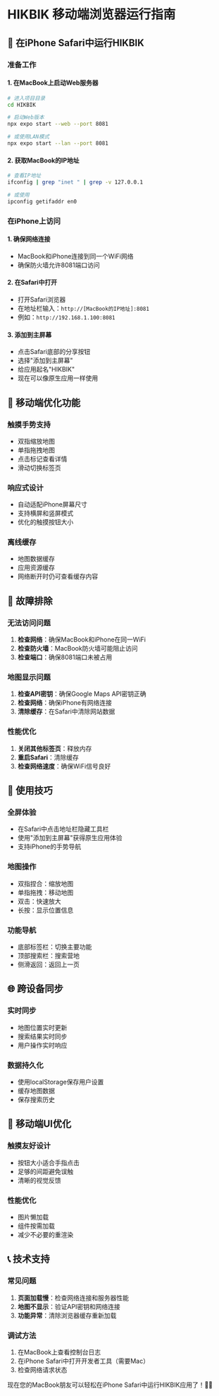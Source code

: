 # HIKBIK 移动端浏览器运行指南

## 📱 在iPhone Safari中运行HIKBIK

### 准备工作

#### 1. 在MacBook上启动Web服务器
```bash
# 进入项目目录
cd HIKBIK

# 启动Web版本
npx expo start --web --port 8081

# 或使用LAN模式
npx expo start --lan --port 8081
```

#### 2. 获取MacBook的IP地址
```bash
# 查看IP地址
ifconfig | grep "inet " | grep -v 127.0.0.1

# 或使用
ipconfig getifaddr en0
```

### 在iPhone上访问

#### 1. 确保网络连接
- MacBook和iPhone连接到同一个WiFi网络
- 确保防火墙允许8081端口访问

#### 2. 在Safari中打开
- 打开Safari浏览器
- 在地址栏输入：`http://[MacBook的IP地址]:8081`
- 例如：`http://192.168.1.100:8081`

#### 3. 添加到主屏幕
- 点击Safari底部的分享按钮
- 选择"添加到主屏幕"
- 给应用起名"HIKBIK"
- 现在可以像原生应用一样使用

## 🎯 移动端优化功能

### 触摸手势支持
- 双指缩放地图
- 单指拖拽地图
- 点击标记查看详情
- 滑动切换标签页

### 响应式设计
- 自动适配iPhone屏幕尺寸
- 支持横屏和竖屏模式
- 优化的触摸按钮大小

### 离线缓存
- 地图数据缓存
- 应用资源缓存
- 网络断开时仍可查看缓存内容

## 🔧 故障排除

### 无法访问问题
1. **检查网络**：确保MacBook和iPhone在同一WiFi
2. **检查防火墙**：MacBook防火墙可能阻止访问
3. **检查端口**：确保8081端口未被占用

### 地图显示问题
1. **检查API密钥**：确保Google Maps API密钥正确
2. **检查网络**：确保iPhone有网络连接
3. **清除缓存**：在Safari中清除网站数据

### 性能优化
1. **关闭其他标签页**：释放内存
2. **重启Safari**：清除缓存
3. **检查网络速度**：确保WiFi信号良好

## 📱 使用技巧

### 全屏体验
- 在Safari中点击地址栏隐藏工具栏
- 使用"添加到主屏幕"获得原生应用体验
- 支持iPhone的手势导航

### 地图操作
- 双指捏合：缩放地图
- 单指拖拽：移动地图
- 双击：快速放大
- 长按：显示位置信息

### 功能导航
- 底部标签栏：切换主要功能
- 顶部搜索栏：搜索营地
- 侧滑返回：返回上一页

## 🌐 跨设备同步

### 实时同步
- 地图位置实时更新
- 搜索结果实时同步
- 用户操作实时响应

### 数据持久化
- 使用localStorage保存用户设置
- 缓存地图数据
- 保存搜索历史

## 🎨 移动端UI优化

### 触摸友好设计
- 按钮大小适合手指点击
- 足够的间距避免误触
- 清晰的视觉反馈

### 性能优化
- 图片懒加载
- 组件按需加载
- 减少不必要的重渲染

## 📞 技术支持

### 常见问题
1. **页面加载慢**：检查网络连接和服务器性能
2. **地图不显示**：验证API密钥和网络连接
3. **功能异常**：清除浏览器缓存重新加载

### 调试方法
1. 在MacBook上查看控制台日志
2. 在iPhone Safari中打开开发者工具（需要Mac）
3. 检查网络请求状态

现在您的MacBook朋友可以轻松在iPhone Safari中运行HIKBIK应用了！📱✨
